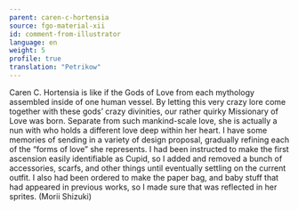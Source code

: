 ```yaml
---
parent: caren-c-hortensia
source: fgo-material-xii
id: comment-from-illustrator
language: en
weight: 5
profile: true
translation: "Petrikow"
---
```


Caren C. Hortensia is like if the Gods of Love from each mythology assembled inside of one human vessel. By letting this very crazy lore come together with these gods’ crazy divinities, our rather quirky Missionary of Love was born. Separate from such mankind-scale love, she is actually a nun with who holds a different love deep within her heart. I have some memories of sending in a variety of design proposal, gradually refining each of the “forms of love” she represents. I had been instructed to make the first ascension easily identifiable as Cupid, so I added and removed a bunch of accessories, scarfs, and other things until eventually settling on the current outfit. I also had been ordered to make the paper bag, and baby stuff that had appeared in previous works, so I made sure that was reflected in her sprites. (Morii Shizuki)
